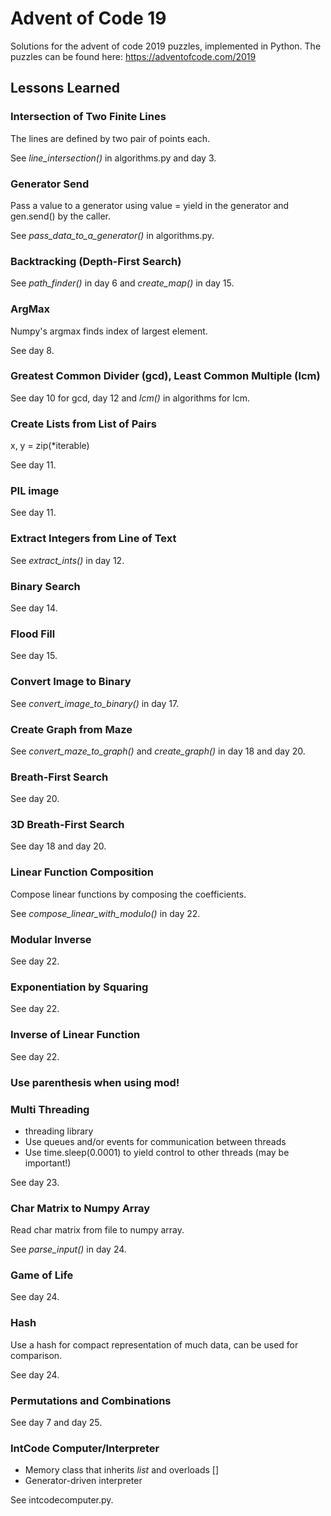# Advent of Code 19

Solutions for the advent of code 2019 puzzles, implemented in Python. The
puzzles can be found here: https://adventofcode.com/2019

## Lessons Learned

### Intersection of Two Finite Lines

The lines are defined by two pair of points each.

See *line_intersection()* in algorithms.py and day 3.

### Generator Send

Pass a value to a generator using value = yield in the generator and gen.send() by the caller.

See *pass_data_to_a_generator()* in algorithms.py.

### Backtracking (Depth-First Search)

See *path_finder()* in day 6 and *create_map()* in day 15.

### ArgMax

Numpy's argmax finds index of largest element.

See day 8.

### Greatest Common Divider (gcd), Least Common Multiple (lcm)

See day 10 for gcd, day 12 and *lcm()* in algorithms for lcm.

### Create Lists from List of Pairs

x, y = zip(*iterable)

See day 11.

### PIL image

See day 11.

### Extract Integers from Line of Text

See *extract_ints()* in day 12.

### Binary Search

See day 14.

### Flood Fill

See day 15.

### Convert Image to Binary

See *convert_image_to_binary()* in day 17.

### Create Graph from Maze

See *convert_maze_to_graph()* and *create_graph()* in day 18 and day 20.

### Breath-First Search

See day 20.

### 3D Breath-First Search

See day 18 and day 20.

### Linear Function Composition

Compose linear functions by composing the coefficients.

See *compose_linear_with_modulo()* in day 22.

### Modular Inverse

See day 22.

### Exponentiation by Squaring

See day 22.

### Inverse of Linear Function

See day 22.

### Use parenthesis when using mod!

### Multi Threading
* threading library
* Use queues and/or events for communication between threads
* Use time.sleep(0.0001) to yield control to other threads (may be important!)

See day 23.

### Char Matrix to Numpy Array

Read char matrix from file to numpy array.

See *parse_input()* in day 24.

### Game of Life

See day 24.

### Hash

Use a hash for compact representation of much data, can be used for comparison.

See day 24.

### Permutations and Combinations

See day 7 and day 25.

### IntCode Computer/Interpreter

* Memory class that inherits *list* and overloads []
* Generator-driven interpreter

See intcodecomputer.py.
